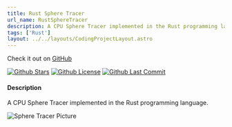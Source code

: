 ```yaml
---
title: Rust Sphere Tracer
url_name: RustSphereTracer
description: A CPU Sphere Tracer implemented in the Rust programming language.
tags: ['Rust']
layout: ../../layouts/CodingProjectLayout.astro
---
```


Check it out on [GitHub](https://github.com/mProjectsCode/sphere-tracer-rust)

[![Github Stars](https://img.shields.io/github/stars/mProjectsCode/sphere-tracer-rust?style=flat-square&labelColor=1f1f1f&color=2E2E2E)](https://github.com/mProjectsCode/sphere-tracer-rust/)
[![Github License](https://img.shields.io/github/license/mProjectsCode/sphere-tracer-rust?style=flat-square&labelColor=1f1f1f&color=2E2E2E)](https://github.com/mProjectsCode/sphere-tracer-rust/blob/master/LICENSE.md)
[![Github Last Commit](https://img.shields.io/github/last-commit/mProjectsCode/sphere-tracer-rust?style=flat-square&labelColor=1f1f1f&color=2E2E2E)](https://github.com/mProjectsCode/sphere-tracer-rust/)

#### Description

A CPU Sphere Tracer implemented in the Rust programming language.

![Sphere Tracer Picture](https://raw.githubusercontent.com/mProjectsCode/sphere-tracer-rust/master/julia_fractal_1.png)

